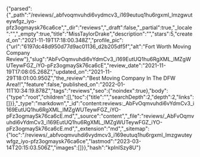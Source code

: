 {"parsed":{"_path":"/reviews/_abfvoqmvuhdi6vydmcv3_i169eutuq1hu6rgxml_lmzgwuteywfgz_iyo-pfz3ogmaysk76ca6ce","_dir":"reviews","_draft":false,"_partial":true,"_locale":"","_empty":true,"title":"MissTaylorDrake","description":"","stars":5,"created_on":"2021-11-19T17:18:00.348Z","profile_pic":{"url":"6197dc48d950d77d9ac01136_d2b205df5f","alt":"Fort Worth Moving Company Review"},"slug":"AbFvOqmvuhdi6vYdmCv3_i169EutUQ1hu6RgXML_lMZgWUTeywFGZ_iYO-pFz3ogmaySk76ca6cE","review_date":"2021-11-19T17:08:05.268Z","updated_on":"2021-11-29T18:01:00.950Z","the_review":"Best Moving Company In The DFW Area!!","feature":false,"published_on":"2022-01-11T10:34:19.878Z","tags":"reviews","seo":{"noindex":true},"body":{"type":"root","children":[],"toc":{"title":"","searchDepth":2,"depth":2,"links":[]}},"_type":"markdown","_id":"content:reviews:_AbFvOqmvuhdi6vYdmCv3_i169EutUQ1hu6RgXML_lMZgWUTeywFGZ_iYO-pFz3ogmaySk76ca6cE.md","_source":"content","_file":"reviews/_AbFvOqmvuhdi6vYdmCv3_i169EutUQ1hu6RgXML_lMZgWUTeywFGZ_iYO-pFz3ogmaySk76ca6cE.md","_extension":"md","_sitemap":{"loc":"/reviews/_abfvoqmvuhdi6vydmcv3_i169eutuq1hu6rgxml_lmzgwuteywfgz_iyo-pfz3ogmaysk76ca6ce","lastmod":"2023-03-14T20:15:03.506Z","images":[]}},"hash":"kpInISzy8U"}